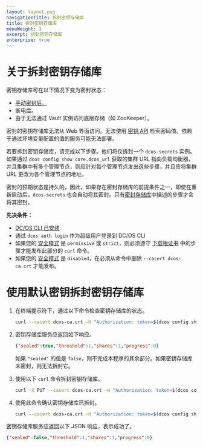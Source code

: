 ```yaml
---
layout: layout.pug
navigationTitle: 拆封密钥存储库
title: 拆封密钥存储库
menuWeight: 3
excerpt: 拆封密钥存储库
enterprise: true
---
```



# 关于拆封密钥存储库

密钥存储库可在以下情况下变为密封状态：

- [手动密封后。](/cn/1.11/security/ent/secrets/seal-store/)
- 断电后。
- 由于无法通过 Vault 实例访问底层存储（如 ZooKeeper）。

密封的密钥存储库无法从 Web 界面访问。无法使用 [密钥 API](/cn/1.11/security/ent/secrets/secrets-api/) 检索密码值。依赖于通过环境变量配置的值的服务可能无法部署。

若要拆封密钥存储库，请完成以下步骤。他们将仅拆封一个 `dcos-secrets` 实例。如果通过 `dcos config show core.dcos_url` 获取的集群 URL 指向负载均衡器，并且集群中有多个管理节点，则应针对每个管理节点发出这些步骤，并且应将集群 URL 更改为各个管理节点的地址。

密封的预期状态是持久的，因此，如果存在密封存储库的前提条件之一，即使在重新启动后，`dcos-secrets` 也会自动将其密封。只有[密封存储库](/cn/1.11/security/ent/secrets/unseal-store/)中描述的步骤才会将其密封。

**先决条件：**


- [DC/OS CLI 已安装](/cn/1.11/cli/install/)
- 通过 `dcos auth login` 作为超级用户登录到 DC/OS CLI
- 如果您的 [安全模式](/cn/1.11/security/ent/#security-modes) 是 `permissive` 或 `strict`，则必须遵守 [下载根证书](/cn/1.11/security/ent/tls-ssl/get-cert/) 中的步骤才能发布此部分的 `curl` 命令。
- 如果您的 [安全模式](/1.11/security/ent/#security-mode) 是 `disabled`，在必须从命令中删除 `--cacert dcos-ca.crt` 才能发布。


# <a name="unseal-def-keys"></a>使用默认密钥拆封密钥存储库

1. 在终端提示符下，通过以下命令检查密钥存储库的状态。

   ```bash
   curl --cacert dcos-ca.crt -H "Authorization: token=$(dcos config show core.dcos_acs_token)" $(dcos config show core.dcos_url)/secrets/v1/seal-status/default
   ```

1. 密钥存储库服务应返回如下响应。

   ```json
   {"sealed":true,"threshold":1,"shares":1,"progress":0}
   ```

    如果 `"sealed"` 的值是 `false`，则不完成本程序的其余部分。如果密钥存储库未密封，则无法拆封它。

1. 使用以下 `curl` 命令拆封密钥存储库。

    ```bash
    curl -X PUT --cacert dcos-ca.crt -H "Authorization: token=$(dcos config show core.dcos_acs_token)" $(dcos config show core.dcos_url)/secrets/v1/auto-unseal/default
    ```

1. 使用此命令确认密钥存储库已拆封。

   ```bash
   curl --cacert dcos-ca.crt -H "Authorization: token=$(dcos config show core.dcos_acs_token)" $(dcos config show core.dcos_url)/secrets/v1/seal-status/default
   ```

 密钥存储库服务应返回以下 JSON 响应，表示成功了。

   ```json
   {"sealed":false,"threshold":1,"shares":1,"progress":0}
   ```
